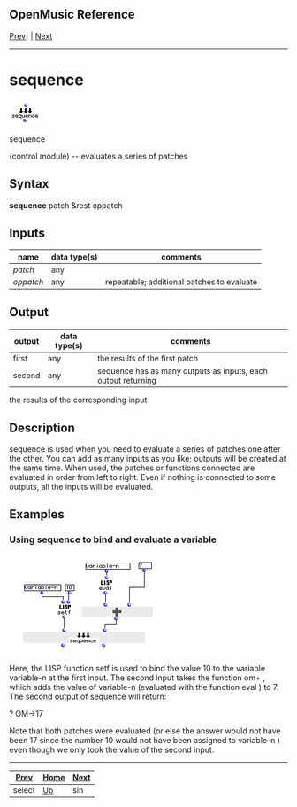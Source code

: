 OpenMusic Reference  
---  
[Prev](select)| | [Next](sin)  
  
* * *

# sequence

![](figures/functions/control/sequence.png)

  
  
sequence  
  
(control module) \-- evaluates a series of patches  

## Syntax

   **sequence**    patch &rest oppatch  

## Inputs

name| data type(s)| comments  
---|---|---  
  _patch_ |  any|  
  _oppatch_ |  any| repeatable; additional patches to evaluate  
  
## Output

output| data type(s)| comments  
---|---|---  
first| any| the results of the first patch  
second| any|  sequence  has as many outputs as inputs, each output returning
the results of the corresponding input  
  
## Description

 sequence  is used when you need to evaluate a series of patches one after the
other. You can add as many inputs as you like; outputs will be created at the
same time. When used, the patches or functions connected are evaluated in
order from left to right. Even if nothing is connected to some outputs, all
the inputs will be evaluated.

## Examples

### Using  sequence  to bind and evaluate a variable

![](figures/functions/control/sequenceEX1.png)

Here, the LISP function  setf  is used to bind the value 10 to the variable
 variable-n  at the first input. The second input takes the function  om+ ,
which adds the value of  variable-n  (evaluated with the function  eval ) to
7. The second output of sequence will return:

 ? OM->17 

Note that both patches were evaluated (or else the answer would not have been
17 since the number 10 would not have been assigned to  variable-n ) even
though we only took the value of the second input.

* * *

[Prev](select)| [Home](index)| [Next](sin)  
---|---|---  
select| [Up](funcref.main)| sin

